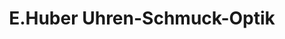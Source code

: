 ---
title: "E.Huber Uhren-Schmuck-Optik"
url: /gfoehl/e-huber-uhren-schmuck-optik/
shop: Allgemein
---